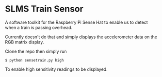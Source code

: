# SLMS Train Sensor

A software toolkit for the Raspberry Pi Sense Hat to enable us to detect when a
train is passing overhead.

Currently doesn't do that and simply displays the accelerometer data on the RGB
matrix display.

Clone the repo then simply run
```shell
$ python sensetrain.py high
```

To enable high sensitivity readings to be displayed.
